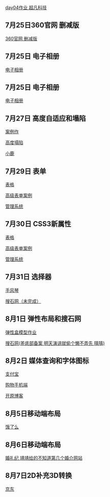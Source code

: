 <a  href="https://wagada.github.io/7.24作业/html/超凡科技.html">day04作业 超凡科技</a>

## 7月25日360官网 删减版
<a  href="https://wagada.github.io/7月25日/html/360官网.html">360官网 删减版</a>

## 7月25日 电子相册
<a  href="https://wagada.github.io/7月25日/html/电子相册.html">电子相册</a>

## 7月25日 电子相册
<a  href="https://wagada.github.io/7月25日/html/二级导航.html">电子相册</a>

## 7月27日 高度自适应和塌陷
<a  href="https://wagada.github.io/7月27日高度自适应/html/day09案例作业.html">案例作</a>

<a  href="https://wagada.github.io/7月27日高度自适应/html/高度塌陷.html">高度塌陷</a>

<a  href="https://wagada.github.io/7月27日高度自适应/html/小鹿.html">小鹿</a>

## 7月29日 表单
<a  href="https://wagada.github.io/7月29日表单/html/表格.html">表格</a>

<a  href="https://wagada.github.io/7月29日表单/html/高级表单案例.html">高级表单案例</a>

<a  href="https://wagada.github.io/7月29日表单/html/管理系统.html">管理系统</a>

## 7月30日 CSS3新属性
<a  href="https://wagada.github.io/7月30日安卓小人页面导航/html/小人圆角边框.html">表格</a>

<a  href="https://wagada.github.io/7月30日安卓小人页面导航/html/表单框.html">高级表单案例</a>

<a  href="https://wagada.github.io/7月30日安卓小人页面导航/html/FreeBuf.html">管理系统</a>

## 7月31日 选择器
<a  href="https://wagada.github.io/7月31日选择器/html/手风琴.html">手风琴</a>

<a  href="https://wagada.github.io/7月31日选择器/html/搜石网.html">搜石网（未完成）</a>

## 8月1日 弹性布局和搜石网
<a  href="https://wagada.github.io/8月1日弹性布局和搜石网/html/弹性盒模型作业.html">弹性盒模型作业</a>

<a  href="https://wagada.github.io/8月1日弹性布局和搜石网/html/搜石网.html">搜石网(差底部备案 明天演讲就偷个懒不弄先 嘻嘻)</a>

## 8月2日 媒体查询和字体图标
<a  href="https://wagada.github.io/8月2日媒体查询和字体图标/html/支付宝.html">支付宝</a>

<a  href="https://wagada.github.io/8月2日媒体查询和字体图标/html/购物手机端.html">购物手机端</a>

<a  href="https://wagada.github.io/8月2日媒体查询和字体图标/html/开原博客.html">开原博客</a>

## 8月5日移动端布局
<a  href="https://wagada.github.io/8月5日移动端布局/html/饿了么.html">饿了么</a>

## 8月6日移动端布局
<a  href="https://wagada.github.io/8月6日渐变和2D/html/婚礼纪.html">婚礼纪 靖靖给的不知道第几个婚介网站</a>

## 8月7日2D补充3D转换
<a  href="https://wagada.github.io/8月7日2D补充3D转换/html/jingdong.html">京东</a>
